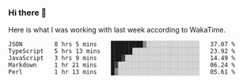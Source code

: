 ### Hi there 👋

Here is what I was working with last week according to WakaTime. 
<!--START_SECTION:waka-->
```text
JSON         8 hrs 5 mins    █████████▒░░░░░░░░░░░░░░░   37.07 % 
TypeScript   5 hrs 13 mins   ██████░░░░░░░░░░░░░░░░░░░   23.92 % 
JavaScript   3 hrs 9 mins    ███▓░░░░░░░░░░░░░░░░░░░░░   14.49 % 
Markdown     1 hr 21 mins    █▓░░░░░░░░░░░░░░░░░░░░░░░   06.24 % 
Perl         1 hr 13 mins    █▒░░░░░░░░░░░░░░░░░░░░░░░   05.61 % 
```
<!--END_SECTION:waka-->

<!--
**keithort/keithort** is a ✨ _special_ ✨ repository because its `README.md` (this file) appears on your GitHub profile.

Here are some ideas to get you started:

- 🔭 I’m currently working on ...
- 🌱 I’m currently learning ...
- 👯 I’m looking to collaborate on ...
- 🤔 I’m looking for help with ...
- 💬 Ask me about ...
- 📫 How to reach me: ...
- 😄 Pronouns: ...
- ⚡ Fun fact: ...
-->
